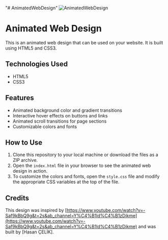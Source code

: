 "# AnimatedWebDesign" 
![AnimatedWebDesign](https://user-images.githubusercontent.com/123208180/222147611-f28ed037-276a-4ea8-8ce7-35b13d4a65f6.gif)


# Animated Web Design

This is an animated web design that can be used on your website. It is built using HTML5 and CSS3.

## Technologies Used

- HTML5
- CSS3

## Features

- Animated background color and gradient transitions
- Interactive hover effects on buttons and links
- Animated scroll transitions for page sections
- Customizable colors and fonts

## How to Use

1. Clone this repository to your local machine or download the files as a ZIP archive.
2. Open the `index.html` file in your browser to see the animated web design in action.
3. To customize the colors and fonts, open the `style.css` file and modify the appropriate CSS variables at the top of the file.



## Credits

This design was inspired by [https://www.youtube.com/watch?v=-Saf9kBbQ9g&t=2s&ab_channel=Y%C4%B1ld%C4%B1zDikme](https://www.youtube.com/watch?v=-Saf9kBbQ9g&t=2s&ab_channel=Y%C4%B1ld%C4%B1zDikme) and was built by [Hasan ÇELİK].

